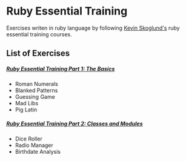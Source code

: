 # Ruby Essential Training
Exercises writen in ruby language by following [Kevin Skoglund's](https://www.linkedin.com/learning/instructors/kevin-skoglund) ruby essential training courses.

## List of Exercises
##### **[Ruby Essential Training Part 1: The Basics](https://www.linkedin.com/learning/ruby-essential-training-part-1-the-basics-15650551)**
- Roman Numerals
- Blanked Patterns
- Guessing Game
- Mad Libs
- Pig Latin

##### **[Ruby Essential Training Part 2: Classes and Modules](https://www.linkedin.com/learning/ruby-essential-training-part-2-classes-and-modules)**
- Dice Roller
- Radio Manager 
- Birthdate Analysis
